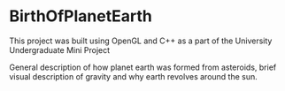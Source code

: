 # BirthOfPlanetEarth

This project was built using OpenGL and C++ as a part of the University Undergraduate Mini Project

General description of how planet earth was formed from asteroids, brief visual description of gravity and why earth revolves around the sun.

